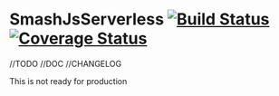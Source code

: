 # SmashJsServerless [![Build Status](https://travis-ci.org/Noxs/SmashJsServerless.svg?branch=master)](https://travis-ci.org/Noxs/SmashJsServerless)[![Coverage Status](https://coveralls.io/repos/github/Noxs/SmashJsServerless/badge.svg?branch=master)](https://coveralls.io/github/Noxs/SmashJsServerless?branch=master)
//TODO
//DOC
//CHANGELOG

This is not ready for production

